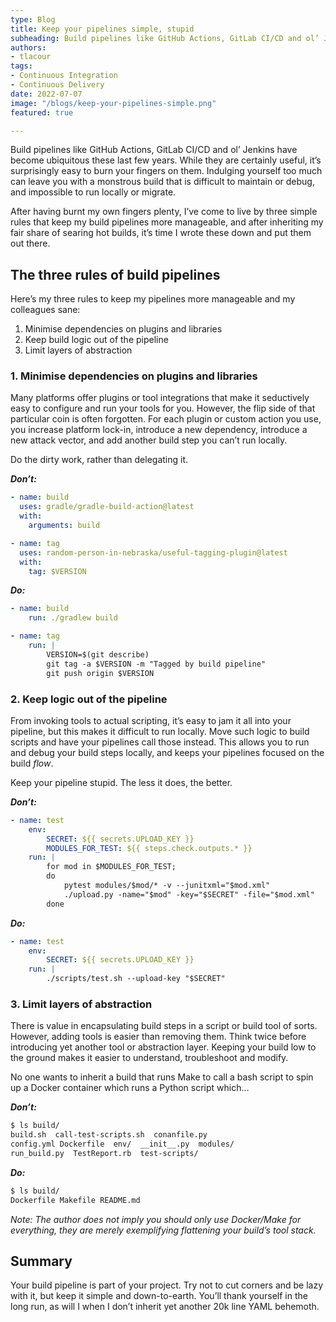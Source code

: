 ```yaml
---
type: Blog
title: Keep your pipelines simple, stupid
subheading: Build pipelines like GitHub Actions, GitLab CI/CD and ol’ Jenkins have become ubiquitous these last few years. While they are certainly useful, it’s surprisingly easy to burn your fingers on them. Here’s my three rules to keep pipelines more manageable.
authors:
- tlacour
tags:
- Continuous Integration
- Continuous Delivery
date: 2022-07-07
image: "/blogs/keep-your-pipelines-simple.png"
featured: true

---
```


Build pipelines like GitHub Actions, GitLab CI/CD and ol’ Jenkins have become ubiquitous these last few years. While they are certainly useful, it’s surprisingly easy to burn your fingers on them. Indulging yourself too much can leave you with a monstrous build that is difficult to maintain or debug, and impossible to run locally or migrate.

After having burnt my own fingers plenty, I’ve come to live by three simple rules that keep my build pipelines more manageable, and after inheriting my fair share of searing hot builds, it’s time I wrote these down and put them out there.

## The three rules of build pipelines

Here’s my three rules to keep my pipelines more manageable and my colleagues sane:

1. Minimise dependencies on plugins and libraries
2. Keep build logic out of the pipeline
3. Limit layers of abstraction

### 1. Minimise dependencies on plugins and libraries

Many platforms offer plugins or tool integrations that make it seductively easy to configure and run your tools for you. However, the flip side of that particular coin is often forgotten. For each plugin or custom action you use, you increase platform lock-in, introduce a new dependency, introduce a new attack vector, and add another build step you can’t run locally.

Do the dirty work, rather than delegating it. 

***Don’t:***

```yaml
- name: build
  uses: gradle/gradle-build-action@latest
  with:
    arguments: build

- name: tag
  uses: random-person-in-nebraska/useful-tagging-plugin@latest
  with:
    tag: $VERSION
```

***Do:***

```yaml
- name: build
	run: ./gradlew build

- name: tag
	run: |
		VERSION=$(git describe)
		git tag -a $VERSION -m "Tagged by build pipeline"
		git push origin $VERSION
```

### 2. Keep logic out of the pipeline

From invoking tools to actual scripting, it’s easy to jam it all into your pipeline, but this makes it difficult to run locally. Move such logic to build scripts and have your pipelines call those instead. This allows you to run and debug your build steps locally, and keeps your pipelines focused on the build *flow*. 

Keep your pipeline stupid. The less it does, the better.

***Don’t:***

```yaml
- name: test
	env:
		SECRET: ${{ secrets.UPLOAD_KEY }}
		MODULES_FOR_TEST: ${{ steps.check.outputs.* }}
	run: |
		for mod in $MODULES_FOR_TEST; 
		do
			pytest modules/$mod/* -v --junitxml="$mod.xml"
			./upload.py -name="$mod" -key="$SECRET" -file="$mod.xml"
		done
```

***Do:***

```yaml
- name: test
	env:
		SECRET: ${{ secrets.UPLOAD_KEY }}
	run: |
		./scripts/test.sh --upload-key "$SECRET"
```

### 3. Limit layers of abstraction

There is value in encapsulating build steps in a script or build tool of sorts. However, adding tools is easier than removing them. Think twice before introducing yet another tool or abstraction layer. Keeping your build low to the ground makes it easier to understand, troubleshoot and modify.

No one wants to inherit a build that runs Make to call a bash script to spin up a Docker container which runs a Python script which…

***Don’t:***

```bash
$ ls build/
build.sh  call-test-scripts.sh  conanfile.py
config.yml Dockerfile  env/  __init__.py  modules/
run_build.py  TestReport.rb  test-scripts/
```

***Do:***

```bash
$ ls build/
Dockerfile Makefile README.md
```

*Note: The author does not imply you should only use Docker/Make for everything, they are merely exemplifying flattening your build’s tool stack.*

## Summary

Your build pipeline is part of your project. Try not to cut corners and be lazy with it, but keep it simple and down-to-earth. You’ll thank yourself in the long run, as will I when I don’t inherit yet another 20k line YAML behemoth.
